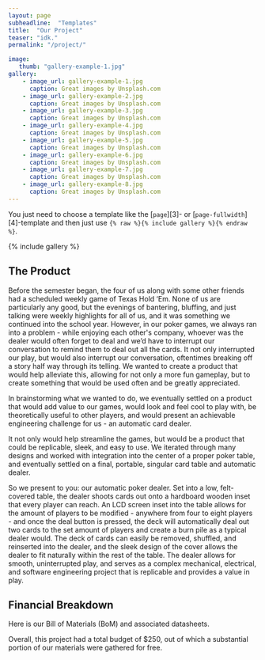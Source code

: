 ```yaml
---
layout: page
subheadline:  "Templates"
title:  "Our Project"
teaser: "idk."
permalink: "/project/"

image:
   thumb: "gallery-example-1.jpg"
gallery:
    - image_url: gallery-example-1.jpg
      caption: Great images by Unsplash.com
    - image_url: gallery-example-2.jpg
      caption: Great images by Unsplash.com
    - image_url: gallery-example-3.jpg
      caption: Great images by Unsplash.com
    - image_url: gallery-example-4.jpg
      caption: Great images by Unsplash.com
    - image_url: gallery-example-5.jpg
      caption: Great images by Unsplash.com
    - image_url: gallery-example-6.jpg
      caption: Great images by Unsplash.com
    - image_url: gallery-example-7.jpg
      caption: Great images by Unsplash.com
    - image_url: gallery-example-8.jpg
      caption: Great images by Unsplash.com
---
```

You just need to choose a template like the [`page`][3]- or [`page-fullwidth`][4]-template and then just use `{% raw %}{% include gallery %}{% endraw %}`.
<!--more-->

{% include gallery %}


## The Product

Before the semester began, the four of us along with some other friends had a scheduled weekly game of Texas Hold ‘Em. None of us are particularly any good, but the evenings of bantering, bluffing, and just talking were weekly highlights for all of us, and it was something we continued into the school year. However, in our poker games, we always ran into a problem - while enjoying each other's company, whoever was the dealer would often forget to deal and we’d have to interrupt our conversation to remind them to deal out all the cards. It not only interrupted our play, but would also interrupt our conversation, oftentimes breaking off a story half way through its telling. We wanted to create a product that would help alleviate this, allowing for not only a more fun gameplay, but to create something that would be used often and be greatly appreciated.

In brainstorming what we wanted to do, we eventually settled on a product that would add value to our games, would look and feel cool to play with, be theoretically useful to other players, and would present an achievable engineering challenge for us - an automatic card dealer.

It not only would help streamline the games, but would be a product that could be replicable, sleek, and easy to use. We iterated through many designs and worked with integration into the center of a proper poker table, and eventually settled on a final, portable, singular card table and automatic dealer.

So we present to you: our automatic poker dealer. Set into a low, felt-covered table, the dealer shoots cards out onto a hardboard wooden inset that every player can reach. An LCD screen inset into the table allows for the amount of players to be modified - anywhere from four to eight players - and once the deal button is pressed, the deck will automatically deal out two cards to the set amount of players and create a burn pile as a typical dealer would. The deck of cards can easily be removed, shuffled, and reinserted into the dealer, and the sleek design of the cover allows the dealer to fit naturally within the rest of the table. The dealer allows for smooth, uninterrupted play, and serves as a complex mechanical, electrical, and software engineering project that is replicable and provides a value in play.

## Financial Breakdown

Here is our Bill of Materials (BoM) and associated datasheets. 

Overall, this project had a total budget of $250, out of which a substantial portion of our materials were gathered for free. 








